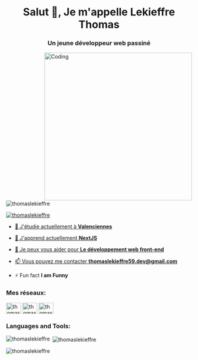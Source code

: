 <h1 align="center">Salut 👋, Je m'appelle Lekieffre Thomas</h1>
<h3 align="center">Un jeune développeur web passiné</h3>
<img align="right" alt="Coding" width="400" src="https://camo.githubusercontent.com/10b2d4e80487e1d9cd086ce8619e15740a1bd22c6462f6be13df93ee684deb7b/68747470733a2f2f616e616c7974696373696e6469616d61672e636f6d2f77702d636f6e74656e742f75706c6f6164732f323031382f31322f646576656c6f7065722d6472696262626c652e676966">


<p align="left"> <img src="https://komarev.com/ghpvc/?username=thomaslekieffre&label=Profile%20views&color=0e75b6&style=flat" alt="thomaslekieffre" /> </p>

<p align="left"> <a href="https://twitter.com/thomasdev59" target="blank"><img src="https://img.shields.io/twitter/follow/thomasdev59?logo=twitter&style=for-the-badge" alt="thomaslekieffre"  </p>

- 🔭 J'étudie actuellement à **Valenciennes**

- 🌱 J'apprend actuellement **NextJS**

- 💬 Je peux vous aider pour **Le développement web front-end**

- 📫 Vous pouvez me contacter **thomaslekieffre59.dev@gmail.com**

- ⚡ Fun fact **I am Funny**

<h3 align="left">Mes réseaux:</h3>
<p align="left">
<a href="https://twitter.com/thomasdev59" target="blank"><img align="center" src="https://raw.githubusercontent.com/rahuldkjain/github-profile-readme-generator/master/src/images/icons/Social/twitter.svg" alt="thomaslekieffre" height="30" width="40" /></a>
<a href="https://discord.gg/" target="blank"><img align="center" src="https://raw.githubusercontent.com/rahuldkjain/github-profile-readme-generator/master/src/images/icons/Social/discord.svg" alt="thomaslekieffre" height="30" width="40" /></a>
<a href="https://www.youtube.com/c/thomasdev" target="blank"><img align="center" src="https://raw.githubusercontent.com/rahuldkjain/github-profile-readme-generator/master/src/images/icons/Social/youtube.svg" alt="thomaslekieffre" height="30" width="40" /></a>
</p>

<h3 align="left">Languages and Tools:</h3>

<p><img align="left" src="https://github-readme-stats.vercel.app/api/top-langs?username=thomaslekieffre&show_icons=true&locale=en&layout=compact&theme=tokyonight" alt="thomaslekieffre" /></p>

<p>&nbsp;<img align="center" src="https://github-readme-stats.vercel.app/api?username=thomaslekieffre&show_icons=true&locale=en&theme=tokyonight" alt="thomaslekieffre" /></p>

<p><img align="center" src="https://github-readme-streak-stats.herokuapp.com/?user=thomaslekieffre&&theme=tokyonight" alt="thomaslekieffre" /></p>
